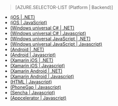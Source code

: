 > [AZURE.SELECTOR-LIST (Platform | Backend)]
- [(iOS | .NET)](/fr-FR/documentation/articles/mobile-services-dotnet-backend-ios-get-started/)
- [(iOS | JavaScript)](/fr-FR/documentation/articles/mobile-services-ios-get-started/)
- [(Windows universal C# | .NET)](/fr-FR/documentation/articles/mobile-services-dotnet-backend-windows-store-dotnet-get-started/)
- [(Windows universal C# | Javascript)](/fr-FR/documentation/articles/mobile-services-javascript-backend-windows-store-dotnet-get-started/)
- [(Windows universal JavaScript | .NET)](/fr-FR/documentation/articles/mobile-services-dotnet-backend-windows-store-javascript-get-started/)
- [(Windows universal JavaScript | Javascript)](/fr-FR/documentation/articles/mobile-services-javascript-backend-windows-store-javascript-get-started/)
- [(Android | .NET)](/fr-FR/documentation/articles/mobile-services-dotnet-backend-android-get-started/)
- [(Android | Javascript)](/fr-FR/documentation/articles/mobile-services-android-get-started/)
- [(Xamarin iOS | .NET)](/fr-FR/documentation/articles/mobile-services-dotnet-backend-xamarin-ios-get-started/)
- [(Xamarin iOS | Javascript)](/fr-FR/documentation/articles/partner-xamarin-mobile-services-ios-get-started/)
- [(Xamarin Android | .NET)](/fr-FR/documentation/articles/mobile-services-dotnet-backend-xamarin-android-get-started/)
- [(Xamarin Android | Javascript)](/fr-FR/documentation/articles/partner-xamarin-mobile-services-android-get-started/)
- [(HTML | Javascript)](/fr-FR/documentation/articles/mobile-services-html-get-started/)
- [(PhoneGap | Javascript)](/fr-FR/documentation/articles/mobile-services-javascript-backend-phonegap-get-started/)
- [(Sencha | Javascript)](/fr-FR/documentation/articles/partner-sencha-mobile-services-get-started/)
- [(Appcelerator | Javascript)](/fr-FR/documentation/articles/partner-appcelerator-mobile-services-javascript-backend-appcelerator-get-started/)

<!--HONumber=42-->
